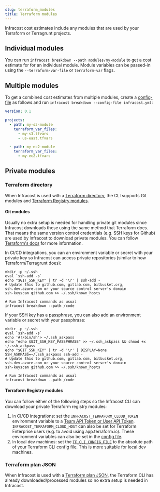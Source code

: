 ```yaml
---
slug: terraform_modules
title: Terraform modules
---
```


Infracost cost estimates include any modules that are used by your Terraform or Terragrunt projects.

## Individual modules

You can run `infracost breakdown --path modules/my-module` to get a cost estimate for for an individual module. Module variables can be passed-in using the `--terraform-var-file` or `terraform-var` flags.

## Multiple modules

To get a combined cost estimates from multiple modules, create a [config-file](/docs/features/config_file/) as follows and run `infracost breakdown --config-file infracost.yml`:
```yaml
version: 0.1

projects:
  - path: my-s3-module
    terraform_var_files:
      - my-s3.tfvars
      - us-east.tfvars

  - path: my-ec2-module
    terraform_var_files:
      - my-ec2.tfvars
```

## Private modules

### Terraform directory

When Infracost is used with a [Terraform directory](/docs/features/cli_commands/#option-1-terraform-directory), the CLI supports Git modules and [Terraform Registry modules](https://www.terraform.io/language/modules/sources#terraform-registry).

#### Git modules

Usually no extra setup is needed for handling private git modules since Infracost downloads these using the same method that Terraform does. That means the same version control credentials (e.g. SSH keys for Github) are used by Infracost to download private modules. You can follow [Terraform's docs](https://www.terraform.io/language/modules/sources) for more information.

In CI/CD integrations, you can an environment variable or secret with your private key so Infracost can access private repositories (similar to how Terraform/Terragrunt does):
  ```shell
  mkdir -p ~/.ssh
  eval `ssh-add -s`
  echo "$GIT_SSH_KEY" | tr -d '\r' | ssh-add -
  # Update this to github.com, gitlab.com, bitbucket.org, ssh.dev.azure.com or your source control server's domain
  ssh-keyscan github.com >> ~/.ssh/known_hosts

  # Run Infracost commands as usual
  infracost breakdown --path /code
  ```

If your SSH key has a passphrase, you can also add an environment variable or secret with your passphrase:
  ```shell
  mkdir -p ~/.ssh
  eval `ssh-add -s`
  echo '#!/bin/sh'> ~/.ssh_askpass
  echo "echo $GIT_SSH_KEY_PASSPHRASE" >> ~/.ssh_askpass && chmod +x ~/.ssh_askpass
  echo "$GIT_SSH_KEY" | tr -d '\r' | DISPLAY=None SSH_ASKPASS=~/.ssh_askpass ssh-add -
  # Update this to github.com, gitlab.com, bitbucket.org, ssh.dev.azure.com or your source control server's domain
  ssh-keyscan github.com >> ~/.ssh/known_hosts

  # Run Infracost commands as usual
  infracost breakdown --path /code
  ```

#### Terraform Registry modules

You can follow either of the following steps so the Infracost CLI can download your private Terraform registry modules:
1. In CI/CD integrations: set the `INFRACOST_TERRAFORM_CLOUD_TOKEN` environment variable to a [Team API Token or User API Token](https://www.terraform.io/docs/cloud/users-teams-organizations/api-tokens.html). `INFRACOST_TERRAFORM_CLOUD_HOST` can also be set for Terraform Enterprise users (e.g. to avoid using app.terraform.io). These environment variables can also be set in the [config file](/docs/features/config_file).
2. In local dev machines: set the [`TF_CLI_CONFIG_FILE`](https://www.terraform.io/docs/commands/environment-variables.html#tf_cli_config_file) to the absolute path of your Terraform CLI config file. This is more suitable for local dev machines.

### Terraform plan JSON

When Infracost is used with a [Terraform plan JSON](/docs/features/cli_commands/#option-2-terraform-plan-json), the Terraform CLI has already downloaded/processed modules so no extra setup is needed in Infracost.
